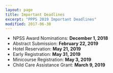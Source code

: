 ```yaml
---
layout: page
title: Important Deadlines
excerpt: "PPPS 2019 Important Deadlines"
modified: 2017-06-30
---
```


- NPSS Award Nominations: **December 1, 2018**
- Abstract Submission: **February 22, 2019**
- Hotel Reservation: **May 21, 2019**
- Early Registration: **May 31, 2019**
- Minicourse Registration: **May 3, 2019**
- Child Care Assistance Grant: **March 9, 2019**
